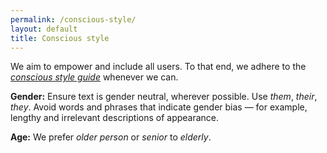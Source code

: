 ```yaml
---
permalink: /conscious-style/
layout: default
title: Conscious style
---
```

We aim to empower and include all users. To that end, we adhere to the
[*conscious style guide*](http://consciousstyleguide.com/) whenever we
can.

**Gender:** Ensure text is gender neutral, wherever possible. Use
*them*, *their*, *they*. Avoid words and phrases that indicate gender
bias — for example, lengthy and irrelevant descriptions of appearance.

**Age:** We prefer *older person* or *senior* to *elderly*.